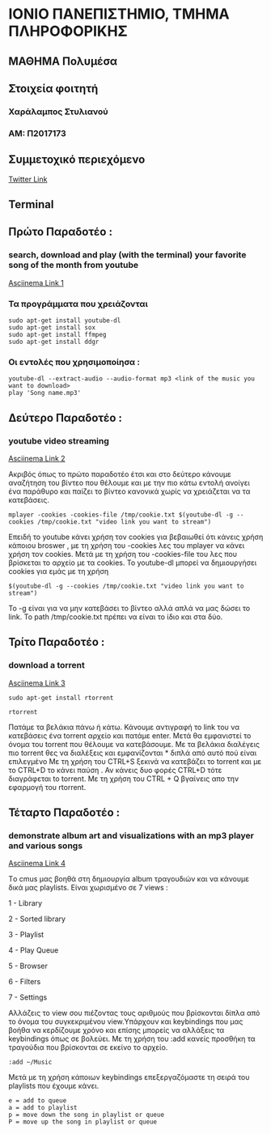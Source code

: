 # ΙΟΝΙΟ ΠΑΝΕΠΙΣΤΗΜΙΟ, ΤΜΗΜΑ ΠΛΗΡΟΦΟΡΙΚΗΣ 
## ΜΑΘΗΜΑ Πολυμέσα 

## Στοιχεία φοιτητή  
### Χαράλαμπος Στυλιανού
### ΑΜ: Π2017173

## Συμμετοχικό περιεχόμενο

[Twitter Link](https://twitter.com/P17styl)

## Terminal
## Πρώτο Παραδοτέο : 
###  search, download and play (with the terminal) your favorite song of the month from youtube
[Asciinema Link 1](https://asciinema.org/a/WpyFWm3eNmY5rSkdvfjgvqMKJ)
### Τα προγράμματα που χρειάζονται

```
sudo apt-get install youtube-dl
sudo apt-get install sox
sudo apt-get install ffmpeg
sudo apt-get install ddgr
```

### Οι εντολές που χρησιμοποίησα :

```
youtube-dl --extract-audio --audio-format mp3 <link of the music you want to download>
play 'Song name.mp3'
```
## Δεύτερο Παραδοτέο : 
### youtube video streaming
[Asciinema Link 2](https://asciinema.org/a/280073)

Ακριβός όπως το πρώτο παραδοτέο έτσι και στο δεύτερο κάνουμε αναζήτηση του βίντεο που θέλουμε και με την πιο κάτω εντολή ανοίγει ένα παράθυρο και παίζει το βίντεο κανονικά χωρίς να χρειάζεται να τα κατεβάσεις.
```
mplayer -cookies -cookies-file /tmp/cookie.txt $(youtube-dl -g --cookies /tmp/cookie.txt "video link you want to stream")
```
Επειδή το youtube κάνει χρήση τον cookies για βεβαιωθεί ότι κάνεις χρήση κάποιου broswer ,
με τη χρήση του -cookies λες του mplayer να κάνει χρήση τον cookies. Μετά με τη χρήση του -cookies-file του λες που βρίσκεται το αρχείο με τα cookies.
Το youtube-dl μπορεί να δημιουργήσει cookies για εμάς με τη χρήση
```
$(youtube-dl -g --cookies /tmp/cookie.txt "video link you want to stream")
```
Το -g είναι για να μην κατεβάσει το βίντεο αλλά απλά να μας δώσει το link.
Το path /tmp/cookie.txt πρέπει να είναι το ίδιο και στα δύο. 

## Τρίτο Παραδοτέο :
### download a torrent
[Asciinema Link 3](https://asciinema.org/a/280293)

```
sudo apt-get install rtorrent
```
```
rtorrent
```
Πατάμε τα βελάκια πάνω ή κάτω.
Κάνουμε αντιγραφή το link του να κατεβάσεις ένα torrent αρχείο και πατάμε enter.
Μετά θα εμφανιστεί το όνομα του torrent που θέλουμε να κατεβάσουμε.
Με τα βελάκια διαλέγεις πιο torrent θες να διαλέξεις και εμφανίζονται * διπλά από αυτό πού είναι επιλεγμένο
Με τη χρήση του CTRL+S ξεκινά να κατεβάζει το torrent και με το CTRL+D το κάνει παύση . 
Αν κάνεις δυο φορές CTRL+D τότε διαγράφεται to torrent.
Με τη χρήση του CTRL + Q βγαίνεις απο την εφαρμογή του rtorrent.


## Τέταρτο Παραδοτέο :
### demonstrate album art and visualizations with an mp3 player and various songs
[Asciinema Link 4]( )

Tο cmus μας βοηθά στη δημιουργία album τραγουδιών και να κάνουμε δικά μας playlists.
Είναι χωρισμένο σε 7 views :

1 - Library

2 - Sorted library

3 - Playlist

4 - Play Queue

5 - Browser

6 - Filters

7 - Settings

Αλλάζεις το view σου πιέζοντας τους αριθμούς που βρίσκονται δίπλα από το όνομα του συγκεκριμένου view.Υπάρχουν και keybindings που μας βοήθα να κερδίζουμε χρόνο και επίσης μπορείς να αλλάξεις τα keybindings όπως σε βολεύει.
Με τη χρήση του :add κανείς προσθήκη τα τραγούδια που βρίσκονται σε εκείνο το αρχείο.
```
:add ~/Music
```
Μετά με τη χρήση κάποιων keybindings επεξεργαζόμαστε τη σειρά του playlists που έχουμε κάνει.
```
e = add to queue
a = add to playlist
p = move down the song in playlist or queue
P = move up the song in playlist or queue
